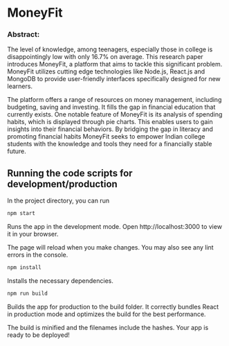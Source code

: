 # MoneyFit

### Abstract:
The level of knowledge, among teenagers, especially those in college is disappointingly low with only 16.7% on average. This research paper introduces MoneyFit, a platform that aims to tackle this significant problem. MoneyFit utilizes cutting edge technologies like Node.js, React.js and MongoDB to provide user-friendly interfaces specifically designed for new learners.

The platform offers a range of resources on money management, including budgeting, saving and investing. It fills the gap in financial education that currently exists. One notable feature of MoneyFit is its analysis of spending habits, which is displayed through pie charts. This enables users to gain insights into their financial behaviors. By bridging the gap in literacy and promoting financial habits MoneyFit seeks to empower Indian college students with the knowledge and tools they need for a financially stable future.

## Running the code scripts for development/production
In the project directory, you can run
```bash
npm start
```
Runs the app in the development mode.
Open http://localhost:3000 to view it in your browser.

The page will reload when you make changes.
You may also see any lint errors in the console.
```bash
npm install
``` 
Installs the necessary dependencies.
```bash
npm run build
```
Builds the app for production to the build folder.
It correctly bundles React in production mode and optimizes the build for the best performance.

The build is minified and the filenames include the hashes.
Your app is ready to be deployed!